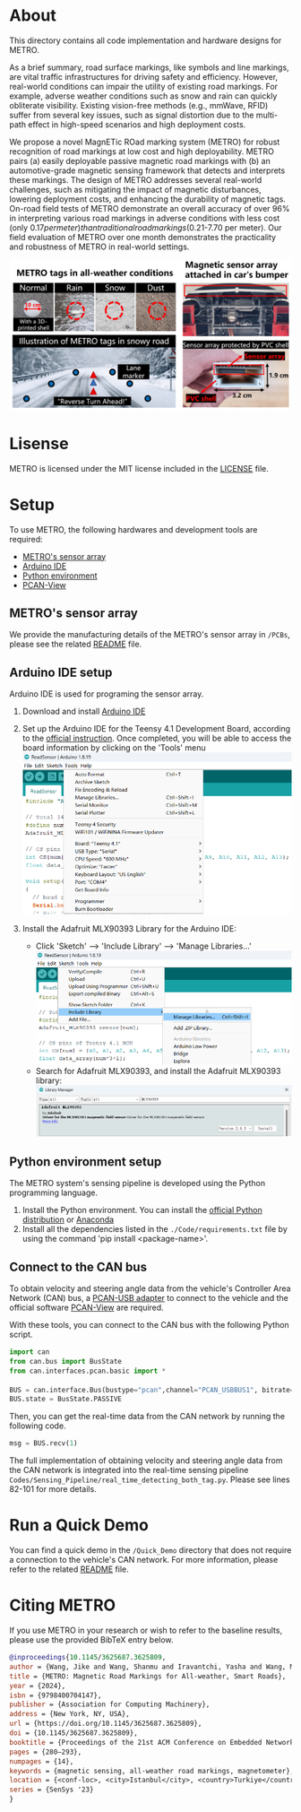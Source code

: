 # About
This directory contains all code implementation and hardware designs for METRO.

As a brief summary, road surface markings, like symbols and line markings, are vital
traffic infrastructures for driving safety and efficiency. However,
real-world conditions can impair the utility of existing road markings. For example, adverse weather conditions such as snow and
rain can quickly obliterate visibility.
Existing vision-free methods (e.g., mmWave, RFID) suffer from several key issues, such as
signal distortion due to the multi-path effect in high-speed scenarios
and high deployment costs. 

We propose a novel MagnETic ROad marking system (METRO)
for robust recognition of road markings at low cost and high deployability. METRO pairs (a) easily deployable passive magnetic road
markings with (b) an automotive-grade magnetic sensing framework that detects and interprets these markings. The design of
METRO addresses several real-world challenges, such as mitigating
the impact of magnetic disturbances, lowering deployment costs,
and enhancing the durability of magnetic tags. On-road field tests of
METRO demonstrate an overall accuracy of over 96% in interpreting
various road markings in adverse conditions with less cost (only
$0.17 per meter) than traditional road markings ($0.21-7.70 per meter). Our field evaluation of METRO over one month demonstrates
the practicality and robustness of METRO in real-world settings.


![plot](./Img/illustration.png)


# Lisense
METRO is licensed under the MIT license included in the [LICENSE](./LICENSE) file.

# Setup
To use METRO, the following hardwares and development tools are required:
* [METRO's sensor array](#metros-sensor-array)
* [Arduino IDE](#arduino-ide-setup)
* [Python environment](#python-environment-setup)
* [PCAN-View](#connect-to-the-can-network)

## METRO's sensor array
We provide the manufacturing details of the METRO's sensor array in `/PCBs`, please see the related [README](./PCBs/README.md) file.

## Arduino IDE setup
Arduino IDE is used for programing the sensor array.

1. Download and install [Arduino IDE](https://www.arduino.cc/en/software)
2. Set up the Arduino IDE for the Teensy 4.1 Development Board, according to the [official instruction](https://www.pjrc.com/teensy/td_download.html).
Once completed, you will be able to access the board information by clicking on the 'Tools' menu
  ![plot](./Img/teensy_arduino_configuration.png)

3. Install the Adafruit MLX90393 Library for the Arduino IDE:
    - Click 'Sketch' --> 'Include Library' --> 'Manage Libraries...'
    ![plot](./Img/sensor_arduino_library.png)
    - Search for Adafruit MLX90393, and install the Adafruit MLX90393 library:
    ![plot](./Img/install_MLX90393_library.png)




## Python environment setup
The METRO system's sensing pipeline is developed using the Python programming language.

1. Install the Python environment. You can install the [official Python distribution](https://www.python.org/downloads/) or [Anaconda](https://www.anaconda.com/download)
2. Install all the dependencies listed in the `./Code/requirements.txt` file by using the command 'pip install \<package-name\>'.


## Connect to the CAN bus
To obtain velocity and steering angle data from the vehicle's Controller Area Network (CAN) bus,
a [PCAN-USB adapter](https://www.peak-system.com/PCAN-USB.199.0.html?&L=1) to connect to the vehicle and the official software [PCAN-View](https://www.peak-system.com/PCAN-View.242.0.html?&L=1) are required.

With these tools, you can connect to the CAN bus with the following Python script.
```python
import can
from can.bus import BusState
from can.interfaces.pcan.basic import *

BUS = can.interface.Bus(bustype="pcan",channel="PCAN_USBBUS1", bitrate=500000)
BUS.state = BusState.PASSIVE
```

Then, you can get the real-time data from the CAN network by running the following code.
```python
msg = BUS.recv(1)
```

The full implementation of obtaining velocity and steering angle data from the CAN network is integrated into the real-time sensing pipeline `Codes/Sensing_Pipeline/real_time_detecting_both_tag.py`. Please see lines 82-101 for more details.


# Run a Quick Demo
You can find a quick demo in the `/Quick_Demo` directory that does not require a connection to the vehicle's CAN network. For more information, please refer to the related [README](./Quick_Demo/README.md) file.


# Citing METRO
If you use METRO in your research or wish to refer to the baseline results, please use the provided BibTeX entry below.

```BibTex
@inproceedings{10.1145/3625687.3625809,
author = {Wang, Jike and Wang, Shanmu and Iravantchi, Yasha and Wang, Mingke and Sample, Alanson and Shin, Kang G. and Wang, Xinbing and Zhou, Chenghu and Chen, Dongyao},
title = {METRO: Magnetic Road Markings for All-weather, Smart Roads},
year = {2024},
isbn = {9798400704147},
publisher = {Association for Computing Machinery},
address = {New York, NY, USA},
url = {https://doi.org/10.1145/3625687.3625809},
doi = {10.1145/3625687.3625809},
booktitle = {Proceedings of the 21st ACM Conference on Embedded Networked Sensor Systems},
pages = {280–293},
numpages = {14},
keywords = {magnetic sensing, all-weather road markings, magnetometer},
location = {<conf-loc>, <city>Istanbul</city>, <country>Turkiye</country>, </conf-loc>},
series = {SenSys '23}
}
```